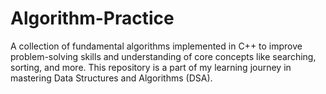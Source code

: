# Algorithm-Practice
A collection of fundamental algorithms implemented in C++ to improve problem-solving skills and understanding of core concepts like searching, sorting, and more. This repository is a part of my learning journey in mastering Data Structures and Algorithms (DSA).

